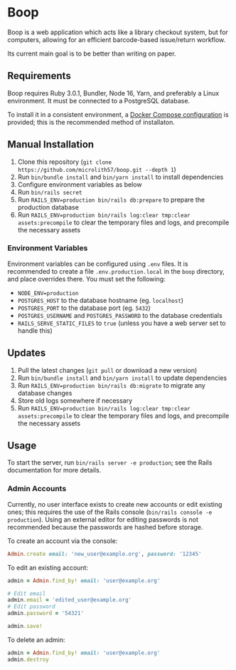 # Boop

Boop is a web application which acts like a library checkout system, but for computers, allowing for an efficient barcode-based issue/return workflow.

Its current main goal is to be better than writing on paper.

## Requirements

Boop requires Ruby 3.0.1, Bundler, Node 16, Yarn, and preferably a Linux environment.
It must be connected to a PostgreSQL database.

To install it in a consistent environment, a [Docker Compose configuration](https://github.com/microlith57/boop_docker/pkgs/container/boop_docker%2Fboop) is provided; this is the recommended method of installaton.

## Manual Installation

1. Clone this repository (`git clone https://github.com/microlith57/boop.git --depth 1`)
2. Run `bin/bundle install` and `bin/yarn install` to install dependencies
3. Configure environment variables as below
4. Run `bin/rails secret`
5. Run `RAILS_ENV=production bin/rails db:prepare` to prepare the production database
6. Run `RAILS_ENV=production bin/rails log:clear tmp:clear assets:precompile` to clear the temporary files and logs, and precompile the necessary assets

### Environment Variables

Environment variables can be configured using `.env` files.
It is recommended to create a file `.env.production.local` in the `boop` directory, and place overrides there.
You must set the following:

- `NODE_ENV=production`
- `POSTGRES_HOST` to the database hostname (eg. `localhost`)
- `POSTGRES_PORT` to the database port (eg. `5432`)
- `POSTGRES_USERNAME` and `POSTGRES_PASSWORD` to the database credentials
- `RAILS_SERVE_STATIC_FILES` to `true` (unless you have a web server set to handle this)

## Updates

1. Pull the latest changes (`git pull` or download a new version)
2. Run `bin/bundle install` and `bin/yarn install` to update dependencies
3. Run `RAILS_ENV=production bin/rails db:migrate` to migrate any database changes
4. Store old logs somewhere if necessary
5. Run `RAILS_ENV=production bin/rails log:clear tmp:clear assets:precompile` to clear the temporary files and logs, and precompile the necessary assets

## Usage

To start the server, run `bin/rails server -e production`; see the Rails documentation for more details.

### Admin Accounts

Currently, no user interface exists to create new accounts or edit existing ones; this requires the use of the Rails console (`bin/rails console -e production`).
Using an external editor for editing passwords is not recommended because the passwords are hashed before storage.

To create an account via the console:

```ruby
Admin.create email: 'new_user@example.org', password: '12345'
```

To edit an existing account:

```ruby
admin = Admin.find_by! email: 'user@example.org'

# Edit email
admin.email = 'edited_user@example.org'
# Edit password
admin.password = '54321'

admin.save!
```

To delete an admin:

```ruby
admin = Admin.find_by! email: 'user@example.org'
admin.destroy
```
